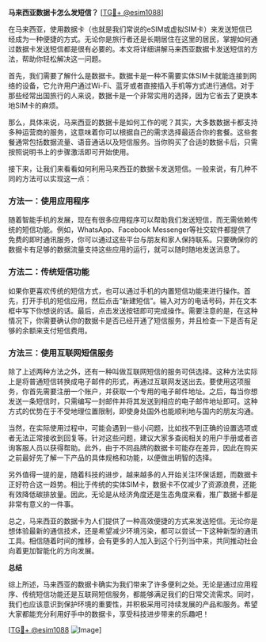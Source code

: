 **马来西亚数据卡怎么发短信？** [[TG💪+ @esim1088](https://t.me/s/esim1088)]

在马来西亚，使用数据卡（也就是我们常说的eSIM或虚拟SIM卡）来发送短信已经成为一种便捷的方式。无论你是旅行者还是长期居住在这里的居民，掌握如何通过数据卡发送短信都是很有必要的。本文将详细讲解马来西亚数据卡发送短信的方法，帮助你轻松解决这一问题。

首先，我们需要了解什么是数据卡。数据卡是一种不需要实体SIM卡就能连接到网络的设备，它允许用户通过Wi-Fi、蓝牙或者直接插入手机等方式进行通信。对于那些经常出国旅行的人来说，数据卡是一个非常实用的选择，因为它省去了更换本地SIM卡的麻烦。

那么，具体来说，马来西亚的数据卡是如何工作的呢？其实，大多数数据卡都支持多种运营商的服务，这意味着你可以根据自己的需求选择最适合你的套餐。这些套餐通常包括数据流量、语音通话以及短信服务。当你购买了合适的数据卡后，只需按照说明书上的步骤激活即可开始使用。

接下来，让我们来看看如何利用马来西亚的数据卡发送短信。一般来说，有几种不同的方法可以实现这一点：

### 方法一：使用应用程序

随着智能手机的发展，现在有很多应用程序可以帮助我们发送短信，而无需依赖传统的短信功能。例如，WhatsApp、Facebook Messenger等社交软件都提供了免费的即时通讯服务，你可以通过这些平台与朋友和家人保持联系。只要确保你的数据卡有足够的数据流量支持这些应用的运行，就可以随时随地发送消息了。

### 方法二：传统短信功能

如果你更喜欢传统的短信方式，也可以通过手机的内置短信功能来进行操作。首先，打开手机的短信应用，然后点击“新建短信”。输入对方的电话号码，并在文本框中写下你想说的话。最后，点击发送按钮即可完成操作。需要注意的是，在这种情况下，你需要确认你的数据卡是否已经开通了短信服务，并且检查一下是否有足够的余额来支付短信费用。

### 方法三：使用互联网短信服务

除了上述两种方法之外，还有一种叫做互联网短信的服务可供选择。这种方法实际上是将普通短信转换成电子邮件的形式，再通过互联网发送出去。要使用这项服务，你首先需要注册一个账户，并获取一个专用的电子邮件地址。之后，每当你想发送一条短信时，只需编写一封邮件并将其发送到相应的电子邮件地址即可。这种方式的优势在于不受地理位置限制，即使身处国外也能顺利地与国内的朋友沟通。

当然，在实际使用过程中，可能会遇到一些小问题，比如找不到正确的设置选项或者无法正常接收到回复等。针对这些问题，建议大家多查阅相关的用户手册或者咨询客服人员以获得帮助。此外，由于不同品牌的数据卡可能存在差异，因此在购买之前最好先了解一下产品的具体规格和功能，以便做出明智的选择。

另外值得一提的是，随着科技的进步，越来越多的人开始关注环保话题，而数据卡正好符合这一趋势。相比于传统的实体SIM卡，数据卡不仅减少了资源浪费，还能有效降低碳排放量。因此，无论是从经济角度还是生态角度来看，推广数据卡都是非常有意义的一件事。

总之，马来西亚的数据卡为人们提供了一种高效便捷的方式来发送短信。无论你是想体验最新的通信技术，还是希望减少环境污染，都可以尝试一下这种新型的通讯工具。相信随着时间的推移，会有更多的人加入到这个行列当中来，共同推动社会向着更加智能化的方向发展。

**总结**

综上所述，马来西亚的数据卡确实为我们带来了许多便利之处。无论是通过应用程序、传统短信功能还是互联网短信服务，都能够满足我们的日常交流需求。同时，我们也应该意识到保护环境的重要性，并积极采用可持续发展的产品和服务。希望大家都能充分利用好手中的数据卡，享受科技进步带来的乐趣吧！

[[TG💪+ @esim1088](https://t.me/s/esim1088) ![Image](https://i.postimg.cc/4NQfJmqS/Snipaste-2025-05-13-00-14-12.png)]